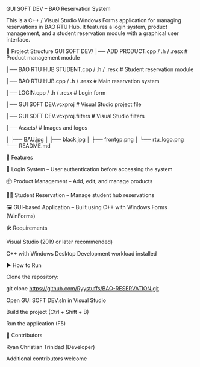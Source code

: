 GUI SOFT DEV – BAO Reservation System

This is a C++ / Visual Studio Windows Forms application for managing reservations in BAO RTU Hub.
It features a login system, product management, and a student reservation module with a graphical user interface.

📂 Project Structure
GUI SOFT DEV/
│── ADD PRODUCT.cpp / .h / .resx      # Product management module

│── BAO RTU HUB STUDENT.cpp / .h / .resx  # Student reservation module

│── BAO RTU HUB.cpp / .h / .resx      # Main reservation system

│── LOGIN.cpp / .h / .resx            # Login form

│── GUI SOFT DEV.vcxproj              # Visual Studio project file

│── GUI SOFT DEV.vcxproj.filters      # Visual Studio filters

│── Assets/                           # Images and logos

│    ├── BAU.jpg
│    ├── black.jpg
│    ├── frontgp.png
│    └── rtu_logo.png
└── README.md

🚀 Features

🔐 Login System – User authentication before accessing the system

📦 Product Management – Add, edit, and manage products

🧑‍🎓 Student Reservation – Manage student hub reservations

🖼️ GUI-based Application – Built using C++ with Windows Forms (WinForms)

🛠️ Requirements

Visual Studio (2019 or later recommended)

C++ with Windows Desktop Development workload installed

▶️ How to Run

Clone the repository:

git clone https://github.com/Ryystuffs/BAO-RESERVATION.git


Open GUI SOFT DEV.sln in Visual Studio

Build the project (Ctrl + Shift + B)

Run the application (F5)

🙌 Contributors

Ryan Christian Trinidad (Developer)

Additional contributors welcome
